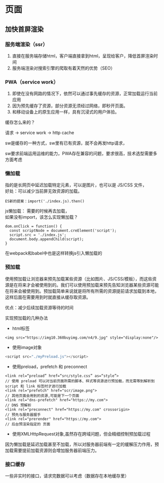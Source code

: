 # 页面

## 加快首屏渲染

### 服务端渲染（ssr）
1. 直接在服务端存储html，客户端直接拿到html，呈现给客户，降低首屏渲染时间
2. 服务端渲染对搜索引擎的爬取有着天然的优势（SEO）


### PWA（service work）
1. 即使在没有网路的情况下，依然可以通过事先缓存的资源，正常加载运行当前应用
2. 因为预先缓存了资源，部分资源无须经过网络，即秒开页面。
3. 和移动设备上的原生应用一样，具有沉浸式的用户体验。

缓存怎么来的？

请求 -> service work -> http cache    

sw是缓存的一种方式，sw里有已有资源，就不会再发http请求，      

sw要求前端运用运维的能力，PWA存在兼容的问题，要求很高，技术选型需要多方面考虑     

### 懒加载

指的是长网页中延迟加载特定元素，可以是图片，也可以是 JS/CSS 文件，      
好处：可以减少当前屏无效资源的加载。      
```
ES新的提案：import('./index.js).then()    
```
js懒加载： 需要的时候再去加载，   
如果没有import，该怎么实现懒加载？      
```
dom.onClick = function() {
  const scriptNode = document.creElement('script');
  script.src = './index.js';
  document.body.appendChild(script);
}
```
在webpack和babel中也是这样转换js引入懒加载的      

### 预加载

使用预加载让浏览器来预先加载某些资源（比如图片、JS/CSS/模板），而这些资源是在将来才会被使用到的。我们可以使用预加载来预先告知浏览器某些资源可能在将来会被使用到。预加载简单来说就是将所有所需的资源提前请求加载到本地，这样后面在需要用到时就直接从缓存取资源。       

优点：减少后续加载资源等待的时间      

实现预加载的几种办法      

- html标签
```
<img src="https://img10.360buyimg.com/n4/9.jpg" style="display:none"/>
```
- 使用image对象
```js
<script src="./myPreload.js"></script>
```

- 使用preload，prefetch 和 preconnect
```
<link rel=“preload” href=“src/style.css” as=“style”> 
// 使用 preload 可以对当前页面所需的脚本、样式等资源进行预加载，而无需等到解析到 script 和 link 标签时才进行加载
<link rel="prefetch" href="scr/image.png">   
// 其他页面会用到的资源,可能是下一个页面
<link rel="dns-prefetch" href="https://my.com">   
// DNS 预解析
<link rel="preconnect" href="https://my.com" crossorigin>  
// 预先与服务器握手
<link rel="prerender" href="https://my.com"> 
// 后台预渲染指定的 页面
```
- 使用XMLHttpRequest对象,虽然存在跨域问题，但会精细控制预加载过程
  
因为懒加载是延迟加载甚至不加载，所以对服务器前端有一定的缓解压力作用，预加载需要提前加载资源则会增加服务器前端压力。      

### 接口缓存

一些非实时的接口，请求完数据可以考虑（数据存在本地缓存里）
